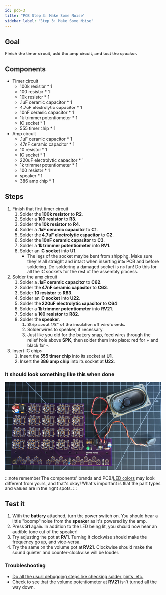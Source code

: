 ```yaml
---
id: pcb-3
title: "PCB Step 3: Make Some Noise"
sidebar_label: "Step 3: Make Some Noise"
---
```


## Goal

Finish the timer circuit, add the amp circuit, and test the speaker.

## Components

- Timer circuit
  - 100k resistor \* 1
  - 100 resistor \* 1
  - 10k resistor \* 1
  - .1uF ceramic capacitor \* 1
  - 4.7uF electrolytic capacitor \* 1
  - 10nF ceramic capacitor \* 1
  - 1k trimmer potentiometer \* 1
  - IC socket \* 1
  - 555 timer chip \* 1
- Amp circuit
  - .1uF ceramic capacitor \* 1
  - 47nF ceramic capacitor \* 1
  - 10 resistor \* 1
  - IC socket \* 1
  - 220uF electrolytic capacitor \* 1
  - 1k trimmer potentiometer \* 1
  - 100 resistor \* 1
  - speaker \* 1
  - 386 amp chip \* 1

## Steps

1. Finish that first timer circuit
   1. Solder the **100k resistor** to **R2**.
   2. Solder a **100 resistor** to **R3**.
   3. Solder the **10k resistor** to **R4**.
   4. Solder a **.1uF ceramic capacitor** to **C1**.
   5. Solder the **4.7uF electrolytic capacitor** to **C2**.
   6. Solder the **10nF ceramic capacitor** to **C3**.
   7. Solder a **1k trimmer potentiometer** into **RV1**.
   8. Solder an **IC socket** into **U1**.
       * The legs of the socket may be bent from shipping. Make sure they're all straight and intact when inserting into PCB and before soldering. De-soldering a damaged socket is no fun! Do this for all the IC sockets for the rest of the assembly process.
2. Solder the amp circuit
   1. Solder a **.1uF ceramic capacitor** to **C62**.
   2. Solder the **47nF ceramic capacitor** to **C63**.
   3. Solder **10 resistor** to **R83**.
   4. Solder an **IC socket** into **U22**.
   5. Solder the **220uF electrolytic capacitor** to **C64**
   6. Solder a **1k trimmer potentiometer** into **RV21**.
   7. Solder a **100 resistor** to **R82**.
   8. Solder the **speaker**.
      1. Strip about 1/8" of the insulation off wire's ends.
      2. Solder wires to speaker, if necessary.
      3. Just like you did for the battery snap, feed wires through the relief hole above **SPK**, then solder them into place: red for + and black for -.
3. Insert IC chips
   1. Insert the **555 timer chip** into its socket at **U1**.
   2. Insert the **386 amp chip** into its socket at **U22**.

### It should look something like this when done

[![It should look something like this when done](/img/pcb-3.jpg)](/img/pcb-3.jpg)

:::note remember
The components' brands and PCB/[LED colors](pcb-0#leds) may look different from yours, and that's okay! What's important is that the part types and values are in the right spots.
:::

## Test it

1. With the **battery** attached, turn the power switch on. You should hear a little "boomp" noise from the **speaker** as it's powered by the amp.
2. Press **S1** again. In addition to the LED being lit, you should now hear an audible tone out of the speaker!
3. Try adjusting the pot at **RV1**. Turning it clockwise should make the frequency go up, and vice-versa.
4. Try the same on the volume pot at **RV21**. Clockwise should make the sound quieter, and counter-clockwise will be louder.

### Troubleshooting

- [Do all the usual debugging steps like checking solder joints, etc.](debugging)
- Check to see that the volume potentiometer at **RV21** isn't turned all the way down.
